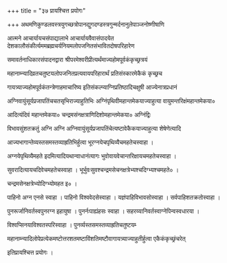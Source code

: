 +++
title = "३७  प्रायश्चित्त प्रयोगः"

+++
अथमणिकुण्डलवस्त्रयुगच्छत्रोपानद्युगदण्डस्त्रगुन्मर्दनानुलेपाञ्जनोष्णीषाणि

आत्मने आचार्यायचसंपाद्यालाभे आचार्यायवैवासंपादयेत देशकालौसंकीर्त्यममब्रह्मचर्यनियमलोपजनितसंभावितदोषपरिहारेण

समावर्तनाधिकारसंपादनद्वारा श्रीपरमेश्वरीप्रीत्यर्थंमाज्यहोमपूर्वकंकृच्छ्रत्रयं

महानाम्न्यादिव्रतचतुष्टयलोपजनितप्रत्यवायपरिहारार्थं प्रतिसंस्कारमेकैकं कृच्छ्रच

गायत्र्याज्यहोमपूर्वकंतन्त्रेणाहमाचारिष्य इतिसंकल्प्याग्निप्रतिष्ठादिचक्षुषी आज्येनात्रप्रधानं

अग्निवायुंसूर्यप्रजापतिंचचतसृभिराज्याहुतिभिः अग्निंपृथिवीमहान्तमेकयाज्याहुत्या वायुमन्तरिक्षंमहान्तमेकया०

आदित्यंदिवं महान्तमेकया० चन्द्रमसंनक्षत्राणिदिशोमहान्तमेकया० अग्निंद्विः

विभावसुंशतक्रतुं अग्नि अग्नि अग्निवायुंसूर्यप्रजापतिंचेत्यष्टावेकैकयाज्याहुत्या शेषेणेत्यादि

आज्यभागान्तेव्यस्तसमस्तव्याह्रतिभिर्हुत्वा भूरग्नयेचपृथिव्यैचमहतेचस्वाहा ।

अग्नयेपृथिव्यैमहते इदमित्यादियथान्वाधानंत्यागः भुवोवायवेचान्तरिक्षायचमहतेचस्वाहा ।

सुवरादित्यायचदिवेचमहतेचस्वाहा । भूर्भुवःसुवश्चन्द्रमसेचनक्षत्रेभ्यश्चदिग्भ्यश्चमहते० ।

चन्द्रमसेनक्षत्रेभ्योदिग्भ्योमहत इ० ।

पाहिनो अग्न एनसे स्वाहा । पाहिनो विश्ववेदसेस्वाहा । यज्ञंपाहिविभावसोस्वाहा । सर्वपाहिशतक्रतोस्वाहा ।

पुनरूर्जानिवर्तस्वपुनरग्न इहायुषा । पुनर्नःपाह्यंहसः स्वाहा । सहरय्यानिवर्तस्वाग्नेपिन्वस्वधारया ।

विश्वप्सिनयाविश्वतस्परिस्वाहा । पुनर्व्यस्तसमस्तव्याह्रतिचतुष्टयम्‍

महानाम्न्यादिलोपेप्रत्येकमष्टोत्तरशतमष्टाविंशतिमष्टौवागायत्र्याज्याहुतीर्हुत्वा एकैकंकृच्छ्रंचरेत्

इतिप्रायश्चित्त प्रयोगः ।
